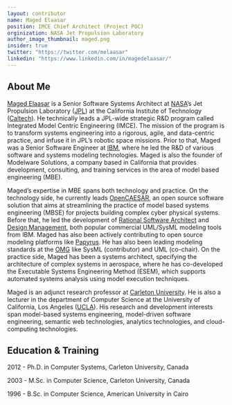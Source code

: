 ```yaml
---
layout: contributor
name: Maged Elaasar
position: IMCE Chief Architect (Project POC)
orginization: NASA Jet Propulsion Laboratory
author_image_thumbnail: maged.png
insider: true
twitter: "https://twitter.com/melaasar"
linkedin: "https://www.linkedin.com/in/magedelaasar/"
---
```


## About Me

[Maged Elaasar](http://magedelaasar.com/) is a Senior Software Systems Architect at [NASA](https://www.nasa.gov/)’s Jet Propulsion Laboratory ([JPL](https://www.jpl.nasa.gov/)) at the California Institute of Technology ([Caltech](https://www.caltech.edu/)). He technically leads a JPL-wide strategic R&D program called Integrated Model Centric Engineering (IMCE). The mission of the program is to transform systems engineering into a rigorous, agile, and data-centric practice, and infuse it in JPL’s robotic space missions. Prior to that, Maged was a Senior Software Engineer at [IBM](https://www.ibm.com), where he led the R&D of various software and systems modeling technologies. Maged is also the founder of Modelware Solutions, a company based in California that provides development, consulting, and training services in the area of model based engineering (MBE).

Maged’s expertise in MBE spans both technology and practice. On the technology side, he currently leads [OpenCAESAR](https://opencaesar.github.io/), an open source software solution that aims at streamlining the practice of model based systems engineering (MBSE) for projects building complex cyber physical systems. Before that, he led the development of [Rational Software Architect](https://en.wikipedia.org/wiki/Rational_Software_Architect) and [Design Management](https://jazz.net/products/design-management/), both popular commercial UML/SysML modeling tools from IBM. Maged has also been actively contributing to open source modeling platforms like [Papyrus](https://www.eclipse.org/papyrus/). He has also been leading modeling standards at the [OMG](https://omg.org/) like SysML (contributor) and UML (co-chair). On the practice side, Maged has been a systems architect, specifying the architecture of complex systems in aerospace, where he has co-developed the Executable Systems Engineering Method (ESEM), which supports automated systems analysis using model execution techniques.

Maged is an adjunct research professor at [Carleton University](https://carleton.ca/sce/people/elaasar/). He is also a lecturer in the department of Computer Science at the University of California, Los Angeles ([UCLA](https://www.cs.ucla.edu/)). His research and development interests span model-based systems engineering, model-driven software engineering, semantic web technologies, analytics technologies, and cloud-computing technologies. 

## Education & Training

2012  - Ph.D. in Computer Systems, Carleton University, Canada

2003 - M.Sc. in Computer Science, Carleton University, Canada

1996  - B.Sc. in Computer Science, American University in Cairo